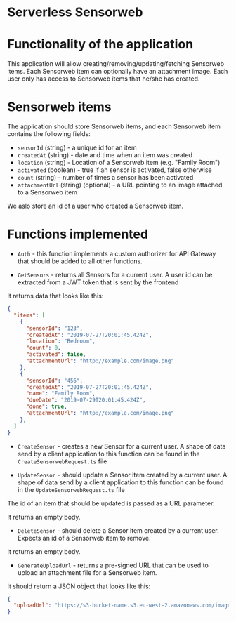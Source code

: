 # Serverless Sensorweb

# Functionality of the application

This application will allow creating/removing/updating/fetching Sensorweb items. Each Sensorweb item can optionally have an attachment image. Each user only has access to Sensorweb items that he/she has created.

# Sensorweb items

The application should store Sensorweb items, and each Sensorweb item contains the following fields:

* `sensorId` (string) - a unique id for an item
* `createdAt` (string) - date and time when an item was created
* `location` (string) - Location of a Sensorweb item (e.g. "Family Room")
* `activated` (boolean) - true if an sensor is activated, false otherwise
* `count` (string) - number of times a sensor has been activated
* `attachmentUrl` (string) (optional) - a URL pointing to an image attached to a Sensorweb item

We aslo store an id of a user who created a Sensorweb item.

# Functions implemented

* `Auth` - this function implements a custom authorizer for API Gateway that should be added to all other functions.

* `GetSensors` - returns all Sensors for a current user. A user id can be extracted from a JWT token that is sent by the frontend

It returns data that looks like this:

```json
{
  "items": [
    {
      "sensorId": "123",
      "createdAt": "2019-07-27T20:01:45.424Z",
      "location": "Bedroom",
      "count": 0,
      "activated": false,
      "attachmentUrl": "http://example.com/image.png"
    },
    {
      "sensorId": "456",
      "createdAt": "2019-07-27T20:01:45.424Z",
      "name": "Family Room",
      "dueDate": "2019-07-29T20:01:45.424Z",
      "done": true,
      "attachmentUrl": "http://example.com/image.png"
    },
  ]
}
```

* `CreateSensor` - creates a new Sensor for a current user. A shape of data send by a client application to this function can be found in the `CreateSensorwebRequest.ts` file

* `UpdateSensor` - should update a Sensor item created by a current user. A shape of data send by a client application to this function can be found in the `UpdateSensorwebRequest.ts` file

The id of an item that should be updated is passed as a URL parameter.

It returns an empty body.

* `DeleteSensor` - should delete a Sensor item created by a current user. Expects an id of a Sensorweb item to remove.

It returns an empty body.

* `GenerateUploadUrl` - returns a pre-signed URL that can be used to upload an attachment file for a Sensorweb item.

It should return a JSON object that looks like this:

```json
{
  "uploadUrl": "https://s3-bucket-name.s3.eu-west-2.amazonaws.com/image.png"
}
```

